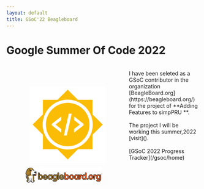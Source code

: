 ```yaml
---
layout: default
title: GSoC'22 Beagleboard
---
```


# Google Summer Of Code 2022
<!-- <img src="/assets/Gsoc_icon.png" alt="gsoc_icon" width="200"/> -->

<div class="row" style="float: left; padding: 50px">
  <div >
    <img src="/assets/Gsoc_icon.png" alt="gsoc_icon" width="200" style="padding: 10px"/>
  </div>
  <div>
    <img src="/assets/beagle_logo.png" alt="BeagleBoard" width="200"/>
  </div>
</div>
<br>
I have been seleted as a GSoC contributor in the organization [BeagleBoard.org](https://beagleboard.org/) for the project of **Adding Features to simpPRU **.
<br>
<br>
The project I will be working this summer,2022 [visit]().
<br>
<br>
[GSoC 2022 Progress Tracker](/gsoc/home) 